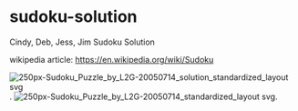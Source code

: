 # sudoku-solution
Cindy, Deb, Jess, Jim Sudoku Solution

wikipedia article: https://en.wikipedia.org/wiki/Sudoku

![250px-Sudoku_Puzzle_by_L2G-20050714_solution_standardized_layout svg](https://user-images.githubusercontent.com/19177883/116954502-d32be900-ac55-11eb-965c-6c5fa521a41e.png). 
![250px-Sudoku_Puzzle_by_L2G-20050714_standardized_layout svg](https://user-images.githubusercontent.com/19177883/116954507-d45d1600-ac55-11eb-8381-6a98e842587a.png). 
